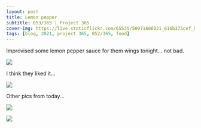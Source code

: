 ```yaml
---
layout: post
title: Lemon pepper
subtitle: 053/365 | Project 365
cover-img: https://live.staticflickr.com/65535/50971606021_616b373cef_h.jpg
tags: [blog, 2021, project 365, 052/365, food]
---
```

Improvised some lemon pepper sauce for them wings tonight... not bad.
<p class="post-img-wrap">
  <img src="https://live.staticflickr.com/65535/50971606021_616b373cef_h.jpg">
</p>
I think they liked it...
<p class="post-img-wrap">
  <img src="https://live.staticflickr.com/65535/50971610316_6093073b45_h.jpg">
</p>
Other pics from today...
<p class="post-img-wrap">
  <img src="https://live.staticflickr.com/65535/50971210241_42c18777b2_h.jpg">
</p>
<p class="post-img-wrap">
  <img src="https://live.staticflickr.com/65535/50971599632_71148e8a76_h.jpg">
</p>
